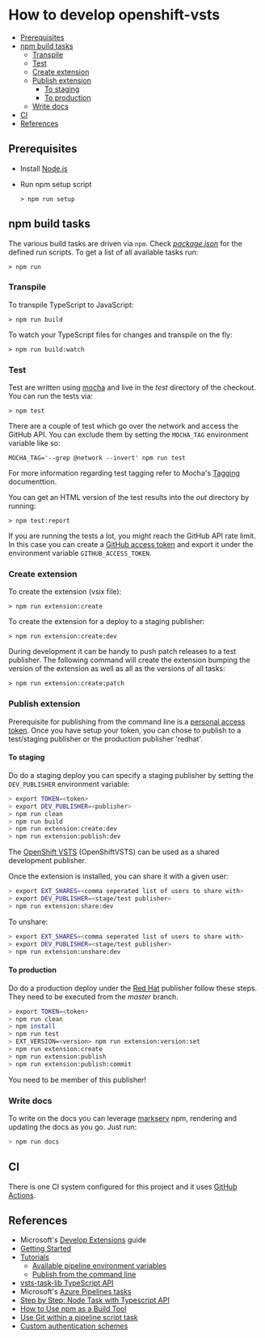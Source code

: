 # How to develop openshift-vsts

<!-- MarkdownTOC autolink="true" autoanchor="true" -->

- [Prerequisites](#prerequisites)
- [npm build tasks](#npm-build-tasks)
	- [Transpile](#transpile)
	- [Test](#test)
	- [Create extension](#create-extension)
	- [Publish extension](#publish-extension)
		- [To staging](#to-staging)
		- [To production](#to-production)
	- [Write docs](#write-docs)
- [CI](#ci)
- [References](#references)

<!-- /MarkdownTOC -->

<a id="prerequisites"></a>
## Prerequisites

- Install [Node.js](https://nodejs.org/en/)
- Run npm setup script

    `> npm run setup`

<a id="npm-build-tasks"></a>
## npm build tasks

The various build tasks are driven via `npm`.
Check [_package.json_](https://github.com/redhat-developer/openshift-vsts/blob/master/package.json) for the defined run scripts.
To get a list of all available tasks run:

`> npm run`

<a id="transpile"></a>
### Transpile

To transpile TypeScript to JavaScript:

`> npm run build`

To watch your TypeScript files for changes and transpile on the fly:

`> npm run build:watch`

<a id="test"></a>
### Test

Test are written using [mocha](https://mochajs.org/) and live in the *_test_* directory of the checkout. You can run the tests via:

`> npm test`

There are a couple of test which go over the network and access the GitHub API.
You can exclude them by setting the `MOCHA_TAG` environment variable like so:

`MOCHA_TAG='--grep @network --invert' npm run test`

For more information regarding test tagging refer to Mocha's [Tagging](https://github.com/mochajs/mocha/wiki/Tagging) documenttion.

You can get an HTML version of the test results into the _out_ directory by running:

`> npm test:report`

If you are running the tests a lot, you might reach the GitHub API rate limit.
In this case you can create a [GitHub access token](https://help.github.com/articles/creating-a-personal-access-token-for-the-command-line) and export it under the environment variable `GITHUB_ACCESS_TOKEN`.

<a id="create-extension"></a>
### Create extension 

To create the extension (vsix file): 

`> npm run extension:create`

To create the extension for a deploy to a staging publisher:

`> npm run extension:create:dev`

During development it can be handy to push patch releases to a test publisher.
The following command will create the extension bumping the version of the extension as well as all as the versions of all tasks:

`> npm run extension:create:patch`


<a id="publish-extension"></a>
### Publish extension

Prerequisite for publishing from the command line is a [personal access token](https://docs.microsoft.com/en-us/azure/devops/extend/publish/command-line?view=vsts#acquire-the-tfs-cross-platform-command-line-interface).
Once you have setup your token, you can chose to publish to a test/staging publisher or the production publisher 'redhat'.

<a id="to-staging"></a>
#### To staging

Do do a staging deploy you can specify a staging publisher by setting the `DEV_PUBLISHER` environment variable:

```bash
> export TOKEN=<token>
> export DEV_PUBLISHER=<publisher>
> npm run clean
> npm run build
> npm run extension:create:dev
> npm run extension:publish:dev
```

The [OpenShift VSTS](https://marketplace.visualstudio.com/manage/publishers/openshiftvsts) (OpenShiftVSTS) can be used as a shared development publisher.

Once the extension is installed, you can share it with a given user:

```bash
> export EXT_SHARES=<comma seperated list of users to share with>
> export DEV_PUBLISHER=<stage/test publisher>
> npm run extension:share:dev
```

To unshare:

```bash
> export EXT_SHARES=<comma seperated list of users to share with>
> export DEV_PUBLISHER=<stage/test publisher>
> npm run extension:unshare:dev
```

<a id="to-production"></a>
#### To production

Do do a production deploy under the [Red Hat](https://marketplace.visualstudio.com/manage/publishers/redhat) publisher follow these steps.
They need to be executed from the _master_ branch. 

```bash
> export TOKEN=<token>
> npm run clean
> npm install
> npm run test
> EXT_VERSION=<version> npm run extension:version:set
> npm run extension:create
> npm run extension:publish
> npm run extension:publish:commit
```

You need to be member of this publisher!

<a id="write-docs"></a>
### Write docs

To write on the docs you can leverage [markserv](https://www.npmjs.com/package/markserv) npm, rendering and updating the docs as you go.
Just run:

```bash
> npm run docs
```

<a id="ci"></a>
## CI

There is one CI system configured for this project and it uses [GitHub Actions](https://github.com/redhat-developer/openshift-vsts/actions).

<a id="references"></a>
## References

- Microsoft's [Develop Extensions](https://docs.microsoft.com/en-us/azure/devops/extend/?view=vsts) guide
- [Getting Started](https://docs.microsoft.com/en-us/azure/devops/extend/get-started/node?view=vsts)
- [Tutorials](https://docs.microsoft.com/en-us/azure/devops/extend/get-started/tutorials?view=vsts)
  - [Available pipeline environment variables](https://docs.microsoft.com/en-us/azure/devops/pipelines/build/variables?view=vsts)
  - [Publish from the command line](https://docs.microsoft.com/en-us/azure/devops/extend/publish/command-line?view=vsts)
- [vsts-task-lib TypeScript API](https://github.com/Microsoft/vsts-task-lib/blob/master/node/docs/vsts-task-lib.md#toolrunnerToolRunnerargIf)
- Microsoft's [Azure Pipelines tasks](https://github.com/Microsoft/vsts-tasks)
- [Step by Step: Node Task with Typescript API](https://github.com/Microsoft/vsts-task-lib/blob/master/node/docs/stepbystep.md)
- [How to Use npm as a Build Tool](https://www.keithcirkel.co.uk/how-to-use-npm-as-a-build-tool)
- [Use Git within a pipeline script task](https://docs.microsoft.com/en-us/azure/devops/pipelines/scripts/git-commands?view=vsts&tabs=yaml)
- [Custom authentication schemes](https://jessehouwing.net/vsts-build-release-define-custom-authentication-scheme/)